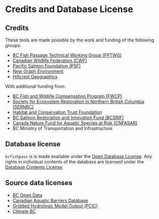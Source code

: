 # Credits and Database License

## Credits

These tools are made possible by the work and funding of the following groups:

- [BC Fish Passage Technical Working Group (FPTWG)](https://www2.gov.bc.ca/gov/content/environment/plants-animals-ecosystems/fish/aquatic-habitat-management/fish-passage)
- [Canadian Wildlife Federation (CWF)](https://cwf-fcf.org/en/explore/fish-passage/breaking-down-barriers.html)
- [Pacific Salmon Foundation (PSF)](https://psf.ca/)
- [New Graph Environment](https://www.newgraphenvironment.com/)
- [Hillcrest Geographics](https://www.hillcrestgeo.ca)

With additional funding from:

- [BC Fish and Wildlife Compensation Program (FWCP)](https://fwcp.ca/)
- [Society for Ecosystem Restoration in Northern British Columbia (SERNBC)](https://sernbc.ca/)
- [Habitat and Conservation Trust Foundation](https://hctf.ca/)
- [BC Salmon Restoration and Innovation Fund (BCSRIF)](https://www.dfo-mpo.gc.ca/fisheries-peches/initiatives/fish-fund-bc-fonds-peche-cb/index-eng.html)
- [Canada Nature Fund for Aquatic Species at Risk (CNFASAR)](https://www.dfo-mpo.gc.ca/species-especes/sara-lep/cnfasar-fnceap/index-eng.html)
- BC Ministry of Transportation and Infrastructure

## Database license

`bcfishpass` is is made available under the [Open Database License](http://opendatacommons.org/licenses/odbl/1.0/). 
Any rights in individual contents of the database are licensed under the [Database Contents License](http://opendatacommons.org/licenses/dbcl/1.0/)

## Source data licenses

- [BC Open Data](https://www2.gov.bc.ca/gov/content/data/policy-standards/data-policies/open-data/open-government-licence-bc)
- [Canadian Aquatic Barriers Database](https://cabd-docs.netlify.app/docs_user/docs_user_data_sources)
- [Gridded Hydrologic Model Output (PCIC)](https://www.uvic.ca/pcic/data-analysis-tools/data-portal/hydrology-gridded/index.php)
- [Climate BC](https://climatebc.ca/)